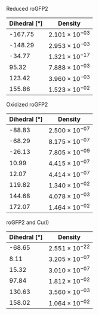 Reduced roGFP2

| Dihedral [°] | Density |
|-----------|-----------|
| -167.75 | $2.101 \times 10^{-03}$ |
| -148.29 | $2.953 \times 10^{-03}$ |
| -34.77 | $1.321 \times 10^{-17}$ |
| 95.32 | $7.888 \times 10^{-03}$ |
| 123.42 | $3.960 \times 10^{-03}$ |
| 155.86 | $1.523 \times 10^{-02}$ |

Oxidized roGFP2

| Dihedral [°] | Density |
|-----------|-----------|
| -88.83 | $2.500 \times 10^{-07}$ |
| -68.29 | $8.175 \times 10^{-07}$ |
| -26.13 | $7.805 \times 10^{-09}$ |
| 10.99 | $4.415 \times 10^{-07}$ |
| 12.07 | $4.414 \times 10^{-07}$ |
| 119.82 | $1.340 \times 10^{-02}$ |
| 144.68 | $4.078 \times 10^{-03}$ |
| 172.07 | $1.464 \times 10^{-02}$ |

roGFP2 and Cu(I)

| Dihedral [°] | Density |
|-----------|-----------|
| -68.65 | $2.551 \times 10^{-22}$ |
| 8.11 | $3.205 \times 10^{-07}$ |
| 15.32 | $3.010 \times 10^{-07}$ |
| 97.84 | $1.812 \times 10^{-02}$ |
| 130.63 | $3.560 \times 10^{-03}$ |
| 158.02 | $1.064 \times 10^{-02}$ |
